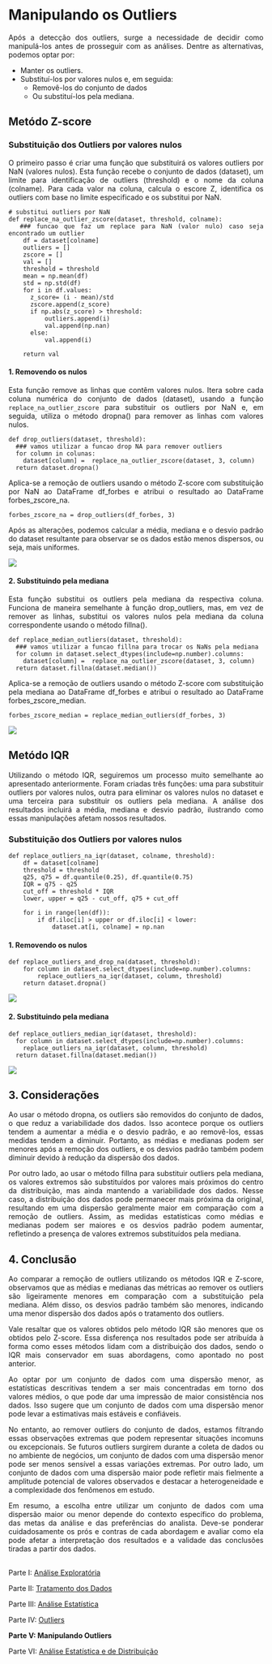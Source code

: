 # Manipulando os Outliers

<div align="justify">

Após a detecção dos outliers, surge a necessidade de decidir como manipulá-los antes de prosseguir com as análises. Dentre as alternativas, podemos optar por:
- Manter os outliers.
- Substituí-los por valores nulos e, em seguida:
  - Removê-los do conjunto de dados
  - Ou substituí-los pela mediana.

## Metódo Z-score
### Substituição dos Outliers por valores nulos

O primeiro passo é criar uma função que substituirá os valores outliers por NaN (valores nulos). Esta função recebe o conjunto de dados (dataset), um limite para identificação de outliers (threshold) e o nome da coluna (colname). Para cada valor na coluna, calcula o escore Z, identifica os outliers com base no limite especificado e os substitui por NaN.

```
# substitui outliers por NaN
def replace_na_outlier_zscore(dataset, threshold, colname):
  ### funcao que faz um replace para NaN (valor nulo) caso seja encontrado um outlier
    df = dataset[colname]
    outliers = []
    zscore = []
    val = []
    threshold = threshold
    mean = np.mean(df)
    std = np.std(df)
    for i in df.values:
      z_score= (i - mean)/std
      zscore.append(z_score)
      if np.abs(z_score) > threshold:
          outliers.append(i)
          val.append(np.nan)
      else:
          val.append(i)

    return val
```
#### 1. Removendo os nulos

Esta função remove as linhas que contêm valores nulos. Itera sobre cada coluna numérica do conjunto de dados (dataset), usando a função `replace_na_outlier_zscore` para substituir os outliers por NaN e, em seguida, utiliza o método dropna() para remover as linhas com valores nulos.

```
def drop_outliers(dataset, threshold):
  ### vamos utilizar a funcao drop NA para remover outliers
  for column in colunas:
    dataset[column] =  replace_na_outlier_zscore(dataset, 3, column)
  return dataset.dropna()
```
Aplica-se a remoção de outliers usando o método Z-score com substituição por NaN ao DataFrame df_forbes e atribui o resultado ao DataFrame forbes_zscore_na.

``` 
forbes_zscore_na = drop_outliers(df_forbes, 3)
```

Após as alterações, podemos calcular a média, mediana e o desvio padrão do dataset resultante para observar se os dados estão menos dispersos, ou seja, mais uniformes.

![](imagens/outlier/score-dropna.png)

#### 2. Substituindo pela mediana

Esta função substitui os outliers pela mediana da respectiva coluna. Funciona de maneira semelhante à função drop_outliers, mas, em vez de remover as linhas, substitui os valores nulos pela mediana da coluna correspondente usando o método fillna().

```
def replace_median_outliers(dataset, threshold):
  ### vamos utilizar a funcao fillna para trocar os NaNs pela mediana
  for column in dataset.select_dtypes(include=np.number).columns:
    dataset[column] =  replace_na_outlier_zscore(dataset, 3, column)
  return dataset.fillna(dataset.median())
```

Aplica-se a remoção de outliers usando o método Z-score com substituição pela mediana ao DataFrame df_forbes e atribui o resultado ao DataFrame forbes_zscore_median.

```
forbes_zscore_median = replace_median_outliers(df_forbes, 3)
```
![](imagens/outlier/score-fillna.png)

## Metódo IQR

Utilizando o método IQR, seguiremos um processo muito semelhante ao apresentado anteriormente. Foram criadas três funções: uma para substituir outliers por valores nulos, outra para eliminar os valores nulos no dataset e uma terceira para substituir os outliers pela mediana. A análise dos resultados incluirá a média, mediana e desvio padrão, ilustrando como essas manipulações afetam nossos resultados.

### Substituição dos Outliers por valores nulos
```
def replace_outliers_na_iqr(dataset, colname, threshold):
    df = dataset[colname]
    threshold = threshold
    q25, q75 = df.quantile(0.25), df.quantile(0.75)
    IQR = q75 - q25
    cut_off = threshold * IQR
    lower, upper = q25 - cut_off, q75 + cut_off
    
    for i in range(len(df)):
        if df.iloc[i] > upper or df.iloc[i] < lower:
            dataset.at[i, colname] = np.nan
```
#### 1. Removendo os nulos
```
def replace_outliers_and_drop_na(dataset, threshold):
    for column in dataset.select_dtypes(include=np.number).columns:
        replace_outliers_na_iqr(dataset, column, threshold)
    return dataset.dropna()
```
![](imagens/outlier/iqr-dropna.png)

#### 2. Substituindo pela mediana
```
def replace_outliers_median_iqr(dataset, threshold):
  for column in dataset.select_dtypes(include=np.number).columns:
    replace_outliers_na_iqr(dataset, column, threshold)
  return dataset.fillna(dataset.median())
```
![](imagens/outlier/iqr-fillna.png)

## 3. Considerações
Ao usar o método dropna, os outliers são removidos do conjunto de dados, o que reduz a variabilidade dos dados. Isso acontece porque os outliers tendem a aumentar a média e o desvio padrão, e ao removê-los, essas medidas tendem a diminuir. Portanto, as médias e medianas podem ser menores após a remoção dos outliers, e os desvios padrão também podem diminuir devido à redução da dispersão dos dados.

Por outro lado, ao usar o método fillna para substituir outliers pela mediana, os valores extremos são substituídos por valores mais próximos do centro da distribuição, mas ainda mantendo a variabilidade dos dados. Nesse caso, a distribuição dos dados pode permanecer mais próxima da original, resultando em uma dispersão geralmente maior em comparação com a remoção de outliers. Assim, as medidas estatísticas como médias e medianas podem ser maiores e os desvios padrão podem aumentar, refletindo a presença de valores extremos substituídos pela mediana.

## 4. Conclusão

Ao comparar a remoção de outliers utilizando os métodos IQR e Z-score, observamos que as médias e medianas das métricas ao remover os outliers são ligeiramente menores em comparação com a substituição pela mediana. Além disso, os desvios padrão também são menores, indicando uma menor dispersão dos dados após o tratamento dos outliers.

Vale resaltar que os valores obtidos pelo método IQR são menores que os obtidos pelo Z-score. Essa disferença nos resultados pode ser atribuída à forma como esses métodos lidam com a distribuição dos dados, sendo o IQR mais conservador em suas abordagens, como apontado no post anterior.

Ao optar por um conjunto de dados com uma dispersão menor, as estatísticas descritivas tendem a ser mais concentradas em torno dos valores médios, o que pode dar uma impressão de maior consistência nos dados. Isso sugere que um conjunto de dados com uma dispersão menor pode levar a estimativas mais estáveis e confiáveis.

No entanto, ao remover outliers do conjunto de dados, estamos filtrando essas observações extremas que podem representar situações incomuns ou excepcionais. Se futuros outliers surgirem durante a coleta de dados ou no ambiente de negócios, um conjunto de dados com uma dispersão menor pode ser menos sensível a essas variações extremas. Por outro lado, um conjunto de dados com uma dispersão maior pode refletir mais fielmente a amplitude potencial de valores observados e destacar a heterogeneidade e a complexidade dos fenômenos em estudo.

Em resumo, a escolha entre utilizar um conjunto de dados com uma dispersão maior ou menor depende do contexto específico do problema, das metas da análise e das preferências do analista. Deve-se ponderar cuidadosamente os prós e contras de cada abordagem e avaliar como ela pode afetar a interpretação dos resultados e a validade das conclusões tiradas a partir dos dados.

##

Parte I: [Análise Exploratória](analise_exploratoria.md)

Parte II: [Tratamento dos Dados](tratamento.md)

Parte III: [Análise Estatística](estatistica.md)

Parte IV: [Outliers](outliers.md)

**Parte V: Manipulando Outliers**

Parte VI: [Análise Estatística e de Distribuição](manipulacao_outliers.md)

</div>
